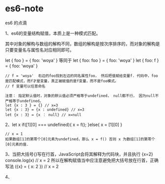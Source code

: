 # es6-note
es6 的点滴


1、es6的变量结构赋值，本质上是一种模式匹配。

   其中对象的解构与数组的解构不同，数组的解构是按次序排序的，而对象的解构是只要变量名与属性名对应相同即可。
 
   let { foo } = { foo: 'woya' }
   等同于
   let { foo: foo } = { foo: 'woya' } 
   let { foo: f } = { foo: 'woya' }

    // f = 'woya'  右边的foo找到左边的同名属性foo， 然后把值赋给变量f. 代码中，foo是匹配模式，而f才是变量，真正被赋值的是f变量，而不是foo模式。
    // f 变量可以任意命名
    
    注意： 指定默认值时，对象的默认值必须严格等于undefined， null都不行， 因为null不严格等于undefined。
    let {x : 3 } = {} // x=3
    let {x : 3} = {x : undefined} // x=3
    let {x : 3} = {x ： null} // x=null

2、let x
    if([1][0] === undefined){
      x = f();
    }else{
      x = [1][0]
    }
    
    // x = 1
    如果数组[1]的第零个[0]元素为undefined，那么 x = f() 否则 x 为数组[1]的第零个[0]元素的值.
    
3、当把大括号{}写在行首，JavaScript会将其解释为代码块，并且执行 {x=2} console.log(x) // x = 2
   所以在解构赋值当中应注意避免把大括号放在行首，正确写法 ({x} = { x: 2 }) // x = 2

4、
